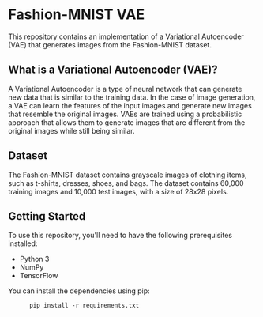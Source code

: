 # Fashion-MNIST VAE
This repository contains an implementation of a Variational Autoencoder (VAE) that generates images from the Fashion-MNIST dataset.

## What is a Variational Autoencoder (VAE)?
A Variational Autoencoder is a type of neural network that can generate new data that is similar to the training data. In the case of image generation, a VAE can learn the features of the input images and generate new images that resemble the original images. VAEs are trained using a probabilistic approach that allows them to generate images that are different from the original images while still being similar.

## Dataset
The Fashion-MNIST dataset contains grayscale images of clothing items, such as t-shirts, dresses, shoes, and bags. The dataset contains 60,000 training images and 10,000 test images, with a size of 28x28 pixels.

## Getting Started
To use this repository, you'll need to have the following prerequisites installed:

- Python 3  
- NumPy  
- TensorFlow  

You can install the dependencies using pip:

          pip install -r requirements.txt
